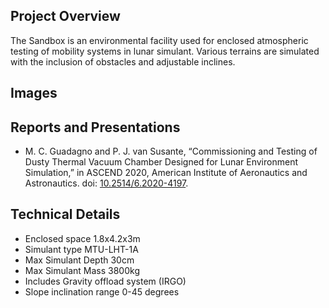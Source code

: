 ## Project Overview
The Sandbox is an environmental facility used for enclosed atmospheric testing of mobility systems in lunar simulant. Various terrains are simulated with the inclusion of obstacles and adjustable inclines.

## Images


## Reports and Presentations
* M. C. Guadagno and P. J. van Susante, “Commissioning and Testing of Dusty Thermal Vacuum Chamber Designed for Lunar Environment Simulation,” in ASCEND 2020, American Institute of Aeronautics and Astronautics. doi: [10.2514/6.2020-4197](https://arc.aiaa.org/doi/10.2514/6.2020-4197).

## Technical Details
* Enclosed space 1.8x4.2x3m
* Simulant type MTU-LHT-1A
* Max Simulant Depth 30cm
* Max Simulant Mass 3800kg
* Includes Gravity offload system (IRGO) 
* Slope inclination range 0-45 degrees